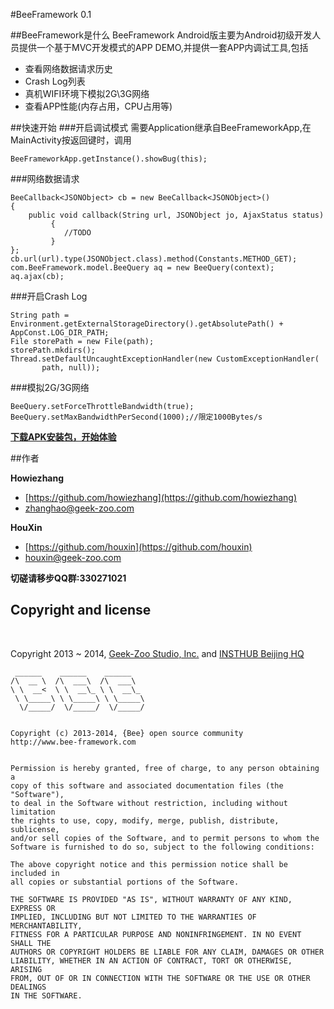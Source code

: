#BeeFramework 0.1

##BeeFramework是什么
BeeFramework Android版主要为Android初级开发人员提供一个基于MVC开发模式的APP DEMO,并提供一套APP内调试工具,包括

*	查看网络数据请求历史
*	Crash Log列表
*	真机WIFI环境下模拟2G\3G网络
*	查看APP性能(内存占用，CPU占用等)


##快速开始
###开启调试模式
需要Application继承自BeeFrameworkApp,在MainActivity按返回键时，调用

	BeeFrameworkApp.getInstance().showBug(this);

###网络数据请求

	BeeCallback<JSONObject> cb = new BeeCallback<JSONObject>()
	{
		public void callback(String url, JSONObject jo, AjaxStatus status)
	         {
	         	//TODO
	         }
	};	  
	cb.url(url).type(JSONObject.class).method(Constants.METHOD_GET);
	com.BeeFramework.model.BeeQuery aq = new BeeQuery(context);
	aq.ajax(cb);
###开启Crash Log

	String path = Environment.getExternalStorageDirectory().getAbsolutePath() + AppConst.LOG_DIR_PATH;
	File storePath = new File(path);
	storePath.mkdirs();
	Thread.setDefaultUncaughtExceptionHandler(new CustomExceptionHandler(
           path, null));
                
###模拟2G/3G网络

	BeeQuery.setForceThrottleBandwidth(true);
	BeeQuery.setMaxBandwidthPerSecond(1000);//限定1000Bytes/s                

**[下载APK安装包，开始体验](https://play.google.com/store/apps/details?id=com.BeeFramework.example)**

##作者

**Howiezhang**

+ [https://github.com/howiezhang](https://github.com/howiezhang)
+ [zhanghao@geek-zoo.com](zhanghao@geek-zoo.com)

**HouXin**

+ [https://github.com/houxin](https://github.com/houxin)
+ [houxin@geek-zoo.com](houxin@geek-zoo.com)

**切磋请移步QQ群:330271021**



## Copyright and license
<br/>

Copyright 2013 ~ 2014, [Geek-Zoo Studio, Inc.](http://www.geek-zoo.com) and [INSTHUB Beijing HQ](http://www.insthub.com)


	 ______    ______    ______
	/\  __ \  /\  ___\  /\  ___\
	\ \  __<  \ \  __\_ \ \  __\_
	 \ \_____\ \ \_____\ \ \_____\
	  \/_____/  \/_____/  \/_____/


	Copyright (c) 2013-2014, {Bee} open source community
	http://www.bee-framework.com


	Permission is hereby granted, free of charge, to any person obtaining a
	copy of this software and associated documentation files (the "Software"),
	to deal in the Software without restriction, including without limitation
	the rights to use, copy, modify, merge, publish, distribute, sublicense,
	and/or sell copies of the Software, and to permit persons to whom the
	Software is furnished to do so, subject to the following conditions:

	The above copyright notice and this permission notice shall be included in
	all copies or substantial portions of the Software.

	THE SOFTWARE IS PROVIDED "AS IS", WITHOUT WARRANTY OF ANY KIND, EXPRESS OR
	IMPLIED, INCLUDING BUT NOT LIMITED TO THE WARRANTIES OF MERCHANTABILITY,
	FITNESS FOR A PARTICULAR PURPOSE AND NONINFRINGEMENT. IN NO EVENT SHALL THE
	AUTHORS OR COPYRIGHT HOLDERS BE LIABLE FOR ANY CLAIM, DAMAGES OR OTHER
	LIABILITY, WHETHER IN AN ACTION OF CONTRACT, TORT OR OTHERWISE, ARISING
	FROM, OUT OF OR IN CONNECTION WITH THE SOFTWARE OR THE USE OR OTHER DEALINGS
	IN THE SOFTWARE.




